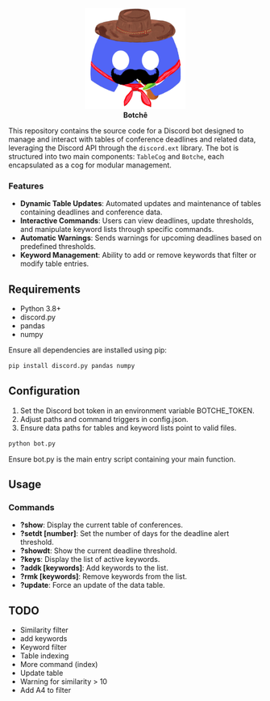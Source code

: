 <p align="center">
  <img src="botche.png" width="200"><br>
  <strong>Botchê</strong>
</p>

This repository contains the source code for a Discord bot designed to manage and interact with tables of conference deadlines and related data, leveraging the Discord API through the `discord.ext` library. The bot is structured into two main components: `TableCog` and `Botche`, each encapsulated as a cog for modular management.

### Features

- **Dynamic Table Updates**: Automated updates and maintenance of tables containing deadlines and conference data.
- **Interactive Commands**: Users can view deadlines, update thresholds, and manipulate keyword lists through specific commands.
- **Automatic Warnings**: Sends warnings for upcoming deadlines based on predefined thresholds.
- **Keyword Management**: Ability to add or remove keywords that filter or modify table entries.

## Requirements

- Python 3.8+
- discord.py
- pandas
- numpy

Ensure all dependencies are installed using pip:

```bash
pip install discord.py pandas numpy
```

## Configuration
1) Set the Discord bot token in an environment variable BOTCHE_TOKEN.
2) Adjust paths and command triggers in config.json.
3) Ensure data paths for tables and keyword lists point to valid files.
```python
python bot.py
```

Ensure bot.py is the main entry script containing your main function.

## Usage
### Commands

- **?show**: Display the current table of conferences.
- **?setdt [number]**: Set the number of days for the deadline alert threshold.
- **?showdt**: Show the current deadline threshold.
- **?keys**: Display the list of active keywords.
- **?addk [keywords]**: Add keywords to the list.
- **?rmk [keywords]**: Remove keywords from the list.
- **?update**: Force an update of the data table.

## TODO
- Similarity filter
- add keywords
- Keyword filter
- Table indexing
- More command (index)
- Update table
- Warning for similarity > 10
- Add A4 to filter
